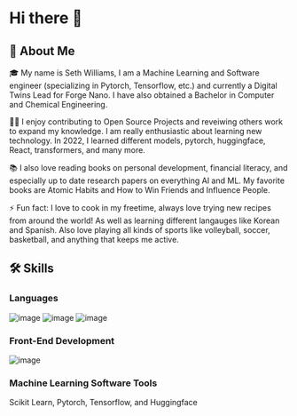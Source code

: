 # Hi there 👋

## 🚀 About Me

🎓 My name is Seth Williams, I am a Machine Learning and Software engineer (specializing in Pytorch, Tensorflow, etc.) and currently a Digital Twins Lead for Forge Nano. I have also obtained a Bachelor in Computer and Chemical Engineering.

👨‍💻 I enjoy contributing to Open Source Projects and reveiwing others work to expand my knowledge. I am really enthusiastic about learning new technology. In 2022, I learned different models, pytorch, huggingface, React, transformers, and many more.

📚 I also love reading books on personal development, financial literacy, and especially up to date research papers on everything AI and ML. My favorite books are Atomic Habits and How to Win Friends and Influence People.

⚡ Fun fact: I love to cook in my freetime, always love trying new recipes from around the world! As well as learning different langauges like Korean and Spanish. Also love playing all kinds of sports like volleyball, soccer, basketball, and anything that keeps me active.

## 🛠️ Skills
### Languages
![image](https://user-images.githubusercontent.com/120819810/228020898-fba97893-5e60-468b-967a-fbf1c31c9a3e.png) ![image](https://user-images.githubusercontent.com/120819810/228020954-b70ba71c-958c-4f76-98c0-394f2f6411d0.png) ![image](https://user-images.githubusercontent.com/120819810/228021014-7e75a50e-2d37-4772-b7a0-e54244e1a597.png)

### Front-End Development
![image](https://user-images.githubusercontent.com/120819810/228021826-9b45a781-599d-4957-9a3d-14e74a3d4c0b.png) 

### Machine Learning Software Tools
Scikit Learn, Pytorch, Tensorflow, and Huggingface

